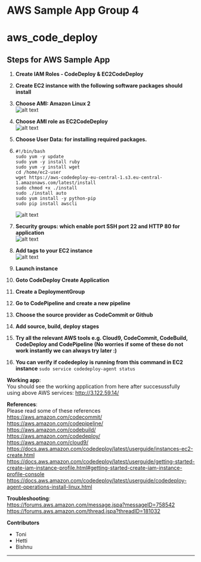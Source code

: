 # AWS Sample App Group 4

# aws_code_deploy

## Steps for AWS Sample App

1.  **Create IAM Roles - CodeDeploy & EC2CodeDeploy**
1.  **Create EC2 instance with the following software packages should install**<br/>
1.  **Choose AMI: Amazon Linux 2**<br/>
    ![alt text](https://github.com/prabhakar2020/aws_code_deploy/blob/master/AMI.png)<br/>
1.  **Choose AMI role as EC2CodeDeploy**<br/>
    ![alt text](https://github.com/prabhakar2020/aws_code_deploy/blob/master/ConfigureInstance.png)<br/>
1.  **Choose User Data: for installing required packages.**<br/>
1.  ```
    #!/bin/bash
    sudo yum -y update
    sudo yum -y install ruby
    sudo yum -y install wget
    cd /home/ec2-user
    wget https://aws-codedeploy-eu-central-1.s3.eu-central-1.amazonaws.com/latest/install
    sudo chmod +x ./install
    sudo ./install auto
    sudo yum install -y python-pip
    sudo pip install awscli
    ```

    ![alt text](https://github.com/prabhakar2020/aws_code_deploy/blob/master/UserData.png)<br/>

1.  **Security groups: which enable port SSH port 22 and HTTP 80 for application**<br/>
    ![alt text](https://github.com/prabhakar2020/aws_code_deploy/blob/master/configureSecutiryGroup.png)<br/>
1.  **Add tags to your EC2 instance**<br/>
    ![alt text](https://github.com/prabhakar2020/aws_code_deploy/blob/master/addTags.png)<br/>
1.  **Launch instance**<br/>
1.  **Goto CodeDeploy Create Application**<br/>
1.  **Create a DeploymentGroup**<br/>
1.  **Go to CodePipeline and create a new pipeline**<br/>
1.  **Choose the source provider as CodeCommit or Github**<br/>
1.  **Add source, build, deploy stages**<br/>
1.  **Try all the relevant AWS tools e.g. Cloud9, CodeCommit, CodeBuild, CodeDeploy and CodePipeline
    (No worries if some of these do not work instantly we can always try later :)**<br/>
1.  **You can verify if codedeploy is running from this command in EC2 instance**
    `sudo service codedeploy-agent status`

**Working app**: \
 You should see the working application from here after succesussfully using above AWS services: http://3.122.59.14/

**References**: \
Please read some of these references \
 https://aws.amazon.com/codecommit/ \
 https://aws.amazon.com/codepipeline/ \
 https://aws.amazon.com/codebuild/ \
 https://aws.amazon.com/codedeploy/ \
 https://aws.amazon.com/cloud9/ \
 https://docs.aws.amazon.com/codedeploy/latest/userguide/instances-ec2-create.html \
 https://docs.aws.amazon.com/codedeploy/latest/userguide/getting-started-create-iam-instance-profile.html#getting-started-create-iam-instance-profile-console \
https://docs.aws.amazon.com/codedeploy/latest/userguide/codedeploy-agent-operations-install-linux.html

**Troubleshooting**: \
https://forums.aws.amazon.com/message.jspa?messageID=758542 \
https://forums.aws.amazon.com/thread.jspa?threadID=181032

**Contributors**
- Toni
- Hetti
- Bishnu

********